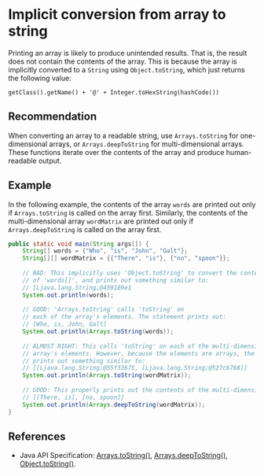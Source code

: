 # Implicit conversion from array to string
Printing an array is likely to produce unintended results. That is, the result does not contain the contents of the array. This is because the array is implicitly converted to a `String` using `Object.toString`, which just returns the following value:

` getClass().getName() + '@' + Integer.toHexString(hashCode()) `


## Recommendation
When converting an array to a readable string, use `Arrays.toString` for one-dimensional arrays, or `Arrays.deepToString` for multi-dimensional arrays. These functions iterate over the contents of the array and produce human-readable output.


## Example
In the following example, the contents of the array `words` are printed out only if `Arrays.toString` is called on the array first. Similarly, the contents of the multi-dimensional array `wordMatrix` are printed out only if `Arrays.deepToString` is called on the array first.


```java
public static void main(String args[]) {
	String[] words = {"Who", "is", "John", "Galt"};
	String[][] wordMatrix = {{"There", "is"}, {"no", "spoon"}};
	
	// BAD: This implicitly uses 'Object.toString' to convert the contents
	// of 'words[]', and prints out something similar to:
	// [Ljava.lang.String;@459189e1
	System.out.println(words);
	
	// GOOD: 'Arrays.toString' calls 'toString' on
	// each of the array's elements. The statement prints out:
	// [Who, is, John, Galt]
	System.out.println(Arrays.toString(words));
	
	// ALMOST RIGHT: This calls 'toString' on each of the multi-dimensional 
	// array's elements. However, because the elements are arrays, the statement
	// prints out something similar to:
	// [[Ljava.lang.String;@55f33675, [Ljava.lang.String;@527c6768]]
	System.out.println(Arrays.toString(wordMatrix));
	
	// GOOD: This properly prints out the contents of the multi-dimensional array:
	// [[There, is], [no, spoon]]
	System.out.println(Arrays.deepToString(wordMatrix));
}
```

## References
* Java API Specification: [Arrays.toString()](https://docs.oracle.com/en/java/javase/11/docs/api/java.base/java/util/Arrays.html#toString(java.lang.Object[])), [Arrays.deepToString()](https://docs.oracle.com/en/java/javase/11/docs/api/java.base/java/util/Arrays.html#deepToString(java.lang.Object[])), [Object.toString()](https://docs.oracle.com/en/java/javase/11/docs/api/java.base/java/lang/Object.html#toString()).
